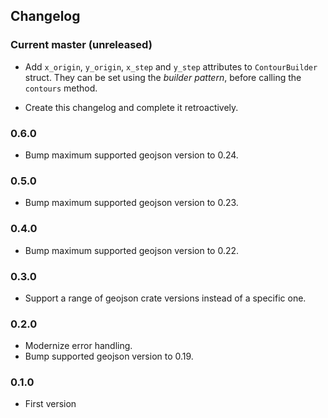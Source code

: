 ## Changelog

### Current master (unreleased)

- Add `x_origin`, `y_origin`, `x_step` and `y_step`
  attributes to `ContourBuilder` struct. They can be set using the *builder pattern*, before calling
  the `contours` method.

- Create this changelog and complete it retroactively.

### 0.6.0

- Bump maximum supported geojson version to 0.24.

### 0.5.0

- Bump maximum supported geojson version to 0.23.

### 0.4.0

- Bump maximum supported geojson version to 0.22.

### 0.3.0

- Support a range of geojson crate versions instead of a specific one.

### 0.2.0

- Modernize error handling.
- Bump supported geojson version to 0.19.

### 0.1.0

- First version